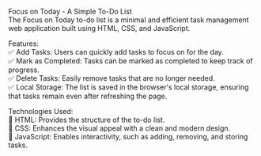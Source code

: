 Focus on Today - A Simple To-Do List<br>
The Focus on Today to-do list is a minimal and efficient task management web application built using HTML, CSS, and JavaScript.<br>

Features:<br>
✅ Add Tasks: Users can quickly add tasks to focus on for the day.<br>
✅ Mark as Completed: Tasks can be marked as completed to keep track of progress.<br>
✅ Delete Tasks: Easily remove tasks that are no longer needed.<br>
✅ Local Storage: The list is saved in the browser's local storage, ensuring that tasks remain even after refreshing the page.<br>

Technologies Used:<br>
📌 HTML: Provides the structure of the to-do list.<br>
📌 CSS: Enhances the visual appeal with a clean and modern design.<br>
📌 JavaScript: Enables interactivity, such as adding, removing, and storing tasks.<br>
